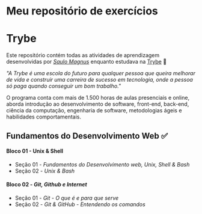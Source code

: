 # Meu repositório de exercícios

# Trybe

Este repositório contém todas as atividades de aprendizagem desenvolvidas por _[Saulo Magnus](em_breve_posto_o_linkedin_aqui)_ enquanto estudava na [Trybe](https://www.betrybe.com/) :rocket:

_"A Trybe é uma escola do futuro para qualquer pessoa que queira melhorar de vida e construir uma carreira de sucesso em tecnologia, onde a pessoa só paga quando conseguir um bom trabalho."_

O programa conta com mais de 1.500 horas de aulas presenciais e online, aborda introdução ao desenvolvimento de software, front-end, back-end, ciência da computação, engenharia de software, metodologias ágeis e habilidades comportamentais.

## Fundamentos do Desenvolvimento Web :white_check_mark:

#### Bloco 01 - Unix & Shell
- Seção 01 - _Fundamentos do Desenvolvimento web, Unix, Shell & Bash_
- Seção 02 - _Unix & Bash_

#### Bloco 02 - _Git, Github e Internet_
- Seção 01 - _Git - O que é e para que serve_
- Seção 02 - _Git & GitHub - Entendendo os comandos_
